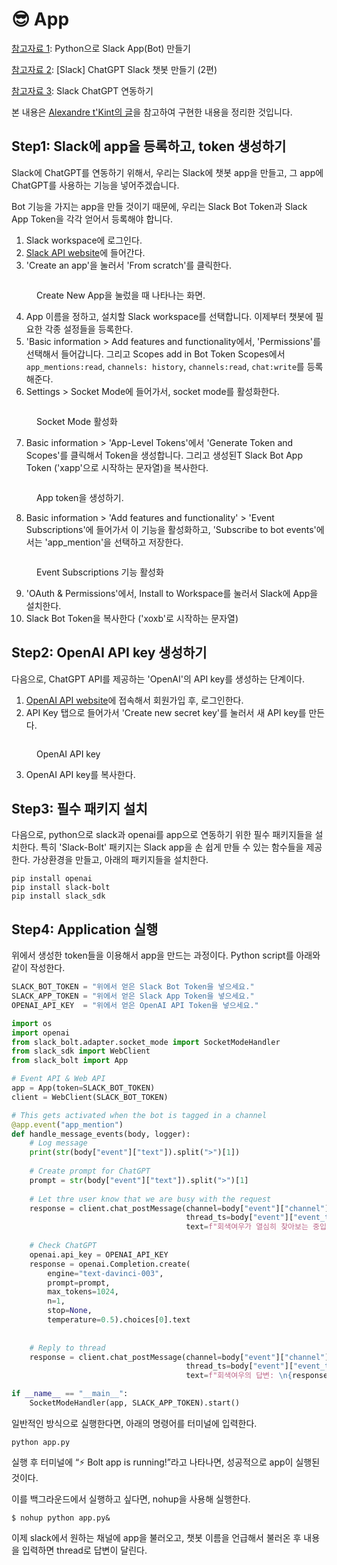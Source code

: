 # 😎 App

[참고자료 1](https://yunwoong.tistory.com/129?category=922179): Python으로 Slack App(Bot) 만들기

[참고자료 2](https://jaeyung1001.tistory.com/entry/Slack-ChatGPT-Slack-%EC%B1%97%EB%B4%87-%EB%A7%8C%EB%93%A4%EA%B8%B0-2%ED%8E%B8): \[Slack] ChatGPT Slack 챗봇 만들기 (2편)

[참고자료 3](https://manchann.tistory.com/43): Slack ChatGPT 연동하기



본 내용은 [Alexandre t'Kint의 글](https://medium.com/@alexandre.tkint/integrate-openais-chatgpt-within-slack-a-step-by-step-approach-bea43400d311)을 참고하여 구현한 내용을 정리한 것입니다.&#x20;

## Step1: Slack에 app을 등록하고, token 생성하기

Slack에 ChatGPT를 연동하기 위해서, 우리는 Slack에 챗봇 app을 만들고, 그 app에 ChatGPT를 사용하는 기능을 넣어주겠습니다.&#x20;

Bot 기능을 가지는 app을 만들 것이기 때문에, 우리는 Slack Bot Token과 Slack App Token을 각각 얻어서 등록해야 합니다.&#x20;

1. Slack workspace에 로그인다.
2. [Slack API website](https://api.slack.com/)에 들어간다.&#x20;
3. 'Create an app'을 눌러서 'From scratch'를 클릭한다.&#x20;

<figure><img src="../.gitbook/assets/slack_api.png" alt=""><figcaption><p>Create New App을 눌렀을 때 나타나는 화면.</p></figcaption></figure>

4. App 이름을 정하고, 설치할 Slack workspace를 선택합니다. 이제부터 챗봇에 필요한 각종 설정들을 등록한다.
5. 'Basic information > Add features and functionality에서, 'Permissions'를 선택해서 들어갑니다. 그리고 Scopes add in Bot Token Scopes에서 `app_mentions:read`, `channels: history`, `channels:read`, `chat:write`를 등록해준다.&#x20;
6. Settings > Socket Mode에 들어가서, socket mode를 활성화한다.

<figure><img src="../.gitbook/assets/socket mode.png" alt=""><figcaption><p>Socket Mode 활성화</p></figcaption></figure>

7. Basic information > 'App-Level Tokens'에서 'Generate Token and Scopes'를 클릭해서 Token을 생성합니다. 그리고 생성된T Slack Bot App Token ('xapp'으로 시작하는 문자열)을 복사한다.&#x20;

<figure><img src="../.gitbook/assets/app_level_tokens.png" alt=""><figcaption><p>App token을 생성하기.</p></figcaption></figure>

8. Basic information > 'Add features and functionality' > 'Event Subscriptions'에 들어가서 이 기능을 활성화하고, 'Subscribe to bot events'에서는 'app\_mention'을 선택하고 저장한다.

<figure><img src="../.gitbook/assets/Event Subs.png" alt=""><figcaption><p>Event Subscriptions 기능 활성화</p></figcaption></figure>

9. 'OAuth & Permissions'에서, Install to Workspace를 눌러서 Slack에 App을 설치한다.&#x20;
10. Slack Bot Token을 복사한다 ('xoxb'로 시작하는 문자열)

## Step2: OpenAI API key 생성하기

다음으로, ChatGPT API를 제공하는 'OpenAI'의 API key를 생성하는 단계이다.&#x20;

1. [OpenAI API website](https://openai.com/blog/openai-api)에 접속해서 회원가입 후, 로그인한다.
2. API Key 탭으로 들어가서 'Create new secret key'를 눌러서 새 API key를 만든다.

<figure><img src="../.gitbook/assets/Openai_API.png" alt=""><figcaption><p>OpenAI API key</p></figcaption></figure>

3. OpenAI API key를 복사한다.

## Step3: 필수 패키지 설치

다음으로, python으로 slack과 openai를 app으로 연동하기 위한 필수 패키지들을 설치한다. 특히 'Slack-Bolt' 패키지는 Slack app을 손 쉽게 만들 수 있는 함수들을 제공한다. 가상환경을 만들고, 아래의 패키지들을 설치한다.

```
pip install openai
pip install slack-bolt
pip install slack_sdk
```

## Step4: Application 실행

위에서 생성한 token들을 이용해서 app을 만드는 과정이다. Python script를 아래와 같이 작성한다.&#x20;

```python
SLACK_BOT_TOKEN = "위에서 얻은 Slack Bot Token을 넣으세요."
SLACK_APP_TOKEN = "위에서 얻은 Slack App Token을 넣으세요."
OPENAI_API_KEY  = "위에서 얻은 OpenAI API Token을 넣으세요."

import os
import openai
from slack_bolt.adapter.socket_mode import SocketModeHandler
from slack_sdk import WebClient
from slack_bolt import App

# Event API & Web API
app = App(token=SLACK_BOT_TOKEN) 
client = WebClient(SLACK_BOT_TOKEN)

# This gets activated when the bot is tagged in a channel    
@app.event("app_mention")
def handle_message_events(body, logger):
    # Log message
    print(str(body["event"]["text"]).split(">")[1])
    
    # Create prompt for ChatGPT
    prompt = str(body["event"]["text"]).split(">")[1]
    
    # Let thre user know that we are busy with the request 
    response = client.chat_postMessage(channel=body["event"]["channel"], 
                                       thread_ts=body["event"]["event_ts"],
                                       text=f"회색여우가 열심히 찾아보는 중입니다. \n조금만 기다려주세요!")
    
    # Check ChatGPT
    openai.api_key = OPENAI_API_KEY
    response = openai.Completion.create(
        engine="text-davinci-003",
        prompt=prompt,
        max_tokens=1024,
        n=1,
        stop=None,
        temperature=0.5).choices[0].text
    
    
    # Reply to thread 
    response = client.chat_postMessage(channel=body["event"]["channel"], 
                                       thread_ts=body["event"]["event_ts"],
                                       text=f"회색여우의 답변: \n{response}")

if __name__ == "__main__":
    SocketModeHandler(app, SLACK_APP_TOKEN).start()
```

일반적인 방식으로 실행한다면, 아래의 명령어를 터미널에 입력한다.&#x20;

```
python app.py
```

실행 후 터미널에 “⚡️ Bolt app is running!”라고 나타나면, 성공적으로 app이 실행된 것이다.&#x20;

이를 백그라운드에서 실행하고  싶다면, nohup을 사용해 실행한다.

```
$ nohup python app.py&
```

이제 slack에서 원하는 채널에 app을 불러오고, 챗봇 이름을 언급해서 불러온 후 내용을 입력하면 thread로 답변이 달린다.&#x20;

<figure><img src="../.gitbook/assets/chat_app.png" alt=""><figcaption></figcaption></figure>

